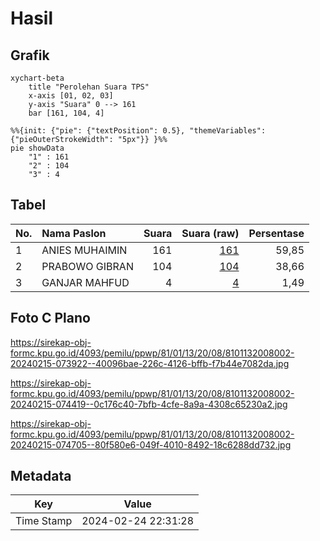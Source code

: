 # Hasil

## Grafik

```mermaid
xychart-beta
    title "Perolehan Suara TPS"
    x-axis [01, 02, 03]
    y-axis "Suara" 0 --> 161
    bar [161, 104, 4]
```

```mermaid
%%{init: {"pie": {"textPosition": 0.5}, "themeVariables": {"pieOuterStrokeWidth": "5px"}} }%%
pie showData
    "1" : 161
    "2" : 104
    "3" : 4
```

## Tabel

| No. | Nama Paslon    | Suara | Suara (raw) | Persentase |
|:--- |:-------------- | -----:| -----------:| ----------:|
| 1   | ANIES MUHAIMIN | 161   | [161][p-1]  | 59,85      |
| 2   | PRABOWO GIBRAN | 104   | [104][p-2]  | 38,66      |
| 3   | GANJAR MAHFUD  | 4     | [4][p-3]    | 1,49       |


[p-1]: https://github.com/gigit-pemilu/pemilu-2024-81-maluku/blob/main/pilpres/hitung-suara/sub/81-maluku/sub/01-maluku-tengah/sub/13-pulau-haruku/sub/2008-kailolo/sub/002-tps/sub/paslon-1.txt
[p-2]: https://github.com/gigit-pemilu/pemilu-2024-81-maluku/blob/main/pilpres/hitung-suara/sub/81-maluku/sub/01-maluku-tengah/sub/13-pulau-haruku/sub/2008-kailolo/sub/002-tps/sub/paslon-2.txt
[p-3]: https://github.com/gigit-pemilu/pemilu-2024-81-maluku/blob/main/pilpres/hitung-suara/sub/81-maluku/sub/01-maluku-tengah/sub/13-pulau-haruku/sub/2008-kailolo/sub/002-tps/sub/paslon-3.txt

## Foto C Plano

https://sirekap-obj-formc.kpu.go.id/4093/pemilu/ppwp/81/01/13/20/08/8101132008002-20240215-073922--40096bae-226c-4126-bffb-f7b44e7082da.jpg

https://sirekap-obj-formc.kpu.go.id/4093/pemilu/ppwp/81/01/13/20/08/8101132008002-20240215-074419--0c176c40-7bfb-4cfe-8a9a-4308c65230a2.jpg

https://sirekap-obj-formc.kpu.go.id/4093/pemilu/ppwp/81/01/13/20/08/8101132008002-20240215-074705--80f580e6-049f-4010-8492-18c6288dd732.jpg


## Metadata

| Key        | Value               |
| ---------- | ------------------- |
| Time Stamp | 2024-02-24 22:31:28 |



